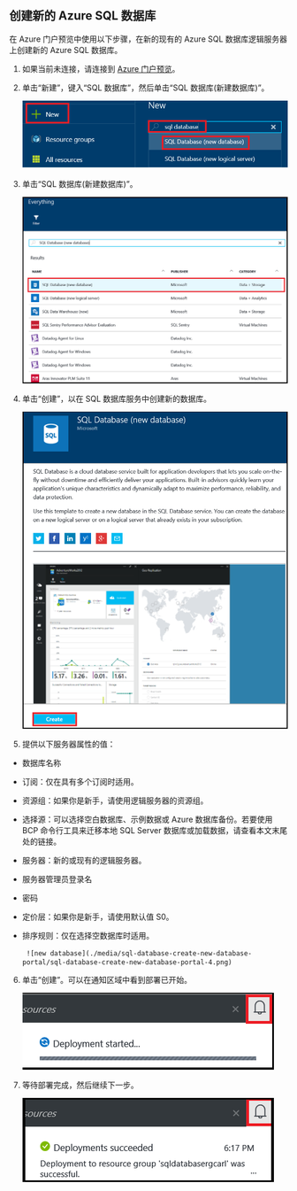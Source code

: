 
<!--
includes/sql-database-create-new-database-portal.md

Latest Freshness check:  2016-04-11 , carlrab.

As of circa 2016-04-11, the following topics might include this include:
articles/sql-database/sql-database-get-started-tutorial.md

-->
## 创建新的 Azure SQL 数据库

在 Azure 门户预览中使用以下步骤，在新的现有的 Azure SQL 数据库逻辑服务器上创建新的 Azure SQL 数据库。

1. 如果当前未连接，请连接到 [Azure 门户预览](http://portal.azure.cn)。
2. 单击“新建”，键入“SQL 数据库”，然后单击“SQL 数据库(新建数据库)”。

     ![新数据库](./media/sql-database-create-new-database-portal/sql-database-create-new-database-portal-1.png)  


3. 单击“SQL 数据库(新建数据库)”。

     ![新数据库](./media/sql-database-create-new-database-portal/sql-database-create-new-database-portal-2.png)  

   
4. 单击“创建”，以在 SQL 数据库服务中创建新的数据库。

     ![新数据库](./media/sql-database-create-new-database-portal/sql-database-create-new-database-portal-3.png)

5. 提供以下服务器属性的值：

 - 数据库名称
 - 订阅：仅在具有多个订阅时适用。
 - 资源组：如果你是新手，请使用逻辑服务器的资源组。
 - 选择源：可以选择空白数据库、示例数据或 Azure 数据库备份。若要使用 BCP 命令行工具来迁移本地 SQL Server 数据库或加载数据，请查看本文末尾处的链接。
 - 服务器：新的或现有的逻辑服务器。
 - 服务器管理员登录名
 - 密码
 - 定价层：如果你是新手，请使用默认值 S0。
 - 排序规则：仅在选择空数据库时适用。

        ![new database](./media/sql-database-create-new-database-portal/sql-database-create-new-database-portal-4.png)

6.  单击“创建”。可以在通知区域中看到部署已开始。

     ![新数据库](./media/sql-database-create-new-database-portal/sql-database-create-new-database-portal-5.png)  


7. 等待部署完成，然后继续下一步。

     ![新数据库](./media/sql-database-create-new-database-portal/sql-database-create-new-database-portal-6.png)

<!---HONumber=Mooncake_1010_2016-->